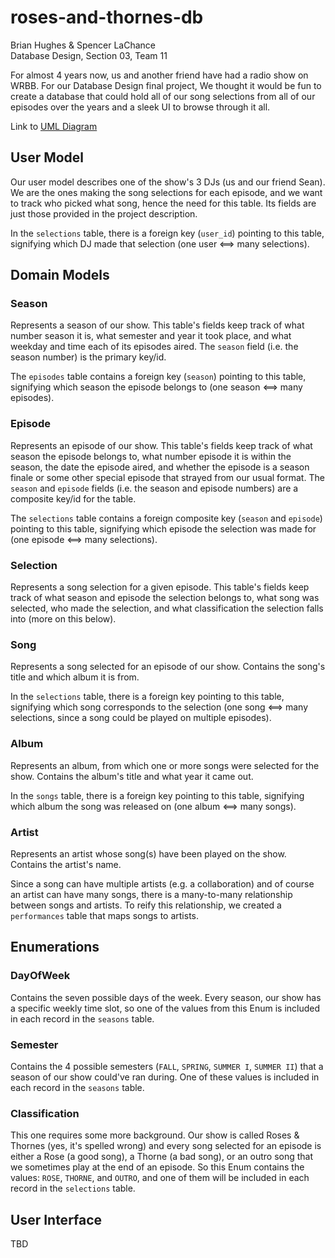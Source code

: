 # roses-and-thornes-db

Brian Hughes & Spencer LaChance  
Database Design, Section 03, Team 11

For almost 4 years now, us and another friend have had a radio show on WRBB. For our Database Design final project, We thought it would be fun to create a database that could hold all of our song selections from all of our episodes over the years and a sleek UI to browse through it all.

Link to [UML Diagram](https://drive.google.com/file/d/1AUeBs3_f19komUxPrA1Up7CoEJuqXbzH/view?usp=sharing)

## User Model
Our user model describes one of the show's 3 DJs (us and our friend Sean). We are the ones making the song selections for each episode, and we want to track who picked what song, hence the need for this table. Its fields are just those provided in the project description. 

In the `selections` table, there is a foreign key (`user_id`) pointing to this table, signifying which DJ made that selection (one user <==> many selections).

## Domain Models

### Season
Represents a season of our show. This table's fields keep track of what number season it is, what semester and year it took place, and what weekday and time each of its episodes aired. The `season` field (i.e. the season number) is the primary key/id.

The `episodes` table contains a foreign key (`season`) pointing to this table, signifying which season the episode belongs to (one season <==> many episodes).

### Episode
Represents an episode of our show. This table's fields keep track of what season the episode belongs to, what number episode it is within the season, the date the episode aired, and whether the episode is a season finale or some other special episode that strayed from our usual format. The `season` and `episode` fields (i.e. the season and episode numbers) are a composite key/id for the table.

The `selections` table contains a foreign composite key (`season` and `episode`) pointing to this table, signifying which episode the selection was made for (one episode <==> many selections).

### Selection
Represents a song selection for a given episode. This table's fields keep track of what season and episode the selection belongs to, what song was selected, who made the selection, and what classification the selection falls into (more on this below).

### Song
Represents a song selected for an episode of our show. Contains the song's title and which album it is from.

In the `selections` table, there is a foreign key pointing to this table, signifying which song corresponds to the selection (one song <==> many selections, since a song could be played on multiple episodes).

### Album
Represents an album, from which one or more songs were selected for the show. Contains the album's title and what year it came out.

In the `songs` table, there is a foreign key pointing to this table, signifying which album the song was released on (one album <==> many songs).

### Artist
Represents an artist whose song(s) have been played on the show. Contains the artist's name.

Since a song can have multiple artists (e.g. a collaboration) and of course an artist can have many songs, there is a many-to-many relationship between songs and artists. To reify this relationship, we created a `performances` table that maps songs to artists.

## Enumerations

### DayOfWeek
Contains the seven possible days of the week. Every season, our show has a specific weekly time slot, so one of the values from this Enum is included in each record in the `seasons` table.

### Semester
Contains the 4 possible semesters (`FALL`, `SPRING`, `SUMMER I`, `SUMMER II`) that a season of our show could've ran during. One of these values is included in each record in the `seasons` table.

### Classification
This one requires some more background. Our show is called Roses & Thornes (yes, it's spelled wrong) and every song selected for an episode is either a Rose (a good song), a Thorne (a bad song), or an outro song that we sometimes play at the end of an episode. So this Enum contains the values: `ROSE`, `THORNE`, and `OUTRO`, and one of them will be included in each record in the `selections` table.

## User Interface
TBD